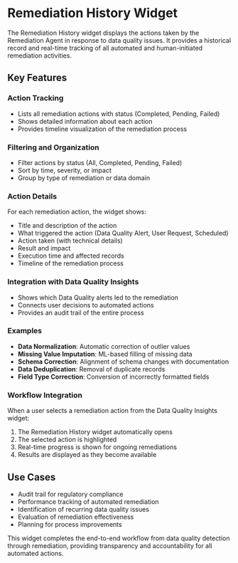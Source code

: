 
# Remediation History Widget

The Remediation History widget displays the actions taken by the Remediation Agent in response to data quality issues. It provides a historical record and real-time tracking of all automated and human-initiated remediation activities.

## Key Features

### Action Tracking
- Lists all remediation actions with status (Completed, Pending, Failed)
- Shows detailed information about each action
- Provides timeline visualization of the remediation process

### Filtering and Organization
- Filter actions by status (All, Completed, Pending, Failed)
- Sort by time, severity, or impact
- Group by type of remediation or data domain

### Action Details
For each remediation action, the widget shows:
- Title and description of the action
- What triggered the action (Data Quality Alert, User Request, Scheduled)
- Action taken (with technical details)
- Result and impact
- Execution time and affected records
- Timeline of the remediation process

### Integration with Data Quality Insights
- Shows which Data Quality alerts led to the remediation
- Connects user decisions to automated actions
- Provides an audit trail of the entire process

### Examples
- **Data Normalization**: Automatic correction of outlier values
- **Missing Value Imputation**: ML-based filling of missing data
- **Schema Correction**: Alignment of schema changes with documentation
- **Data Deduplication**: Removal of duplicate records
- **Field Type Correction**: Conversion of incorrectly formatted fields

### Workflow Integration
When a user selects a remediation action from the Data Quality Insights widget:
1. The Remediation History widget automatically opens
2. The selected action is highlighted
3. Real-time progress is shown for ongoing remediations
4. Results are displayed as they become available

## Use Cases
- Audit trail for regulatory compliance
- Performance tracking of automated remediation
- Identification of recurring data quality issues
- Evaluation of remediation effectiveness
- Planning for process improvements

This widget completes the end-to-end workflow from data quality detection through remediation, providing transparency and accountability for all automated actions.
